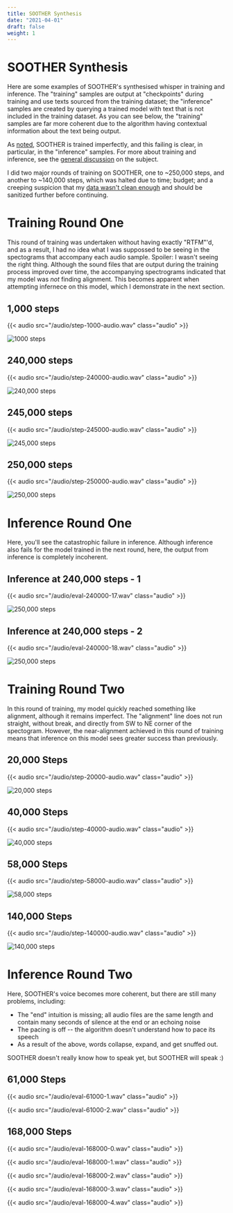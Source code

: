 ```yaml
---
title: SOOTHER Synthesis
date: "2021-04-01"
draft: false
weight: 1
---
```


# SOOTHER Synthesis

Here are some examples of SOOTHER's synthesised whisper in training and inference. The "training" samples are output at "checkpoints" during training and use texts sourced from the training dataset; the "inference" samples are created by querying a trained model with text that is not included in the training dataset. As you can see below, the "training" samples are far more coherent due to the algorithm having contextual information about the text being output. 

As [noted](/about), SOOTHER is trained imperfectly, and this failing is clear, in particular, in the "inference" samples. For more about training and inference, see the [general discussion](/docs/002-training-soother) on the subject. 

I did two major rounds of training on SOOTHER, one to ~250,000 steps, and another to ~140,000 steps, which was halted due to time; budget; and a creeping suspicion that my [data wasn't clean enough](/docs/001-technical-management-soother-sound#remaining-issues-with-data-quality) and should be sanitized further before continuing.

# Training Round One

This round of training was undertaken without having exactly "RTFM"'d, and as a result, I had no idea what I was suppossed to be seeing in the spectograms that accompany each audio sample. Spoiler: I wasn't seeing the right thing. Although the sound files that are output during the training process improved over time, the accompanying spectrograms indicated that my model was *not* finding alignment. This becomes apparent when attempting infernece on this model, which I demonstrate in the next section. 

## 1,000 steps
{{< audio src="/audio/step-1000-audio.wav" class="audio" >}}

![1000 steps](/images/step-1000-align.png)

## 240,000 steps
{{< audio src="/audio/step-240000-audio.wav" class="audio" >}}

![240,000 steps](/images/step-240000-align.png)

## 245,000 steps
{{< audio src="/audio/step-245000-audio.wav" class="audio" >}}

![245,000 steps](/images/step-245000-align.png)

## 250,000 steps
{{< audio src="/audio/step-250000-audio.wav" class="audio" >}}

![250,000 steps](/images/step-250000-align.png)

# Inference Round One

Here, you'll see the catastrophic failure in inference. Although inference also fails for the model trained in the next round, here, the output from inference is completely incoherent. 

## Inference at 240,000 steps - 1
{{< audio src="/audio/eval-240000-17.wav" class="audio" >}}

![250,000 steps](/images/eval-240000-17.png)

## Inference at 240,000 steps - 2
{{< audio src="/audio/eval-240000-18.wav" class="audio" >}}

![250,000 steps](/images/eval-240000-18.png)

# Training Round Two

In this round of training, my model quickly reached something like alignment, although it remains imperfect. The "alignment" line does not run straight, without break, and directly from SW to NE corner of the spectogram. However, the near-alignment achieved in this round of training means that inference on this model sees greater success than previously. 

## 20,000 Steps

{{< audio src="/audio/step-20000-audio.wav" class="audio" >}}

![20,000 steps](/images/step-20000-align.png)

## 40,000 Steps

{{< audio src="/audio/step-40000-audio.wav" class="audio" >}}

![40,000 steps](/images/step-40000-align.png)

## 58,000 Steps

{{< audio src="/audio/step-58000-audio.wav" class="audio" >}}

![58,000 steps](/images/step-58000-align.png)

## 140,000 Steps

{{< audio src="/audio/step-140000-audio.wav" class="audio" >}}

![140,000 steps](/images/step-140000-align.png)

# Inference Round Two 

Here, SOOTHER's voice becomes more coherent, but there are still many problems, including: 
- The "end" intuition is missing; all audio files are the same length and contain many seconds of silence at the end or an echoing noise
- The pacing is off -- the algorithm doesn't understand how to pace its speech
- As a result of the above, words collapse, expand, and get snuffed out.

SOOTHER doesn't really know how to speak yet, but SOOTHER will speak :) 

## 61,000 Steps

{{< audio src="/audio/eval-61000-1.wav" class="audio" >}}

{{< audio src="/audio/eval-61000-2.wav" class="audio" >}}

## 168,000 Steps

{{< audio src="/audio/eval-168000-0.wav" class="audio" >}}

{{< audio src="/audio/eval-168000-1.wav" class="audio" >}}

{{< audio src="/audio/eval-168000-2.wav" class="audio" >}}

{{< audio src="/audio/eval-168000-3.wav" class="audio" >}}

{{< audio src="/audio/eval-168000-4.wav" class="audio" >}}
